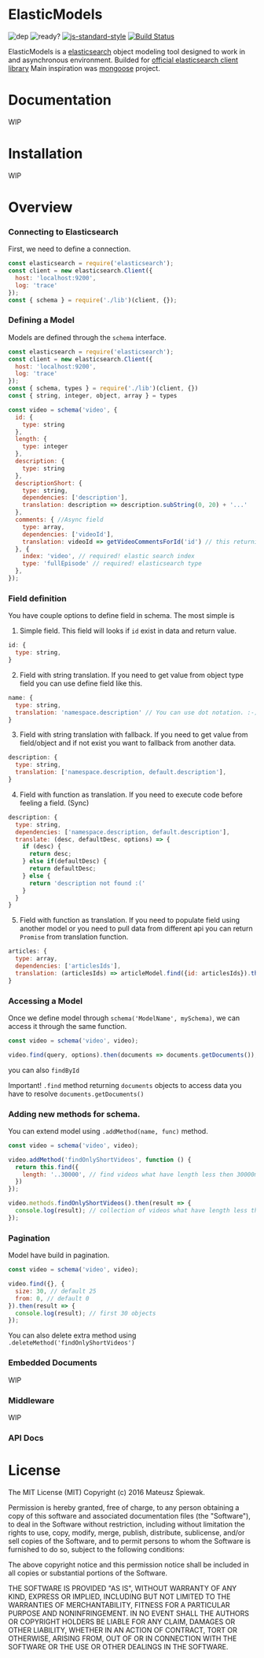 # ElasticModels
![dep](https://david-dm.org/singerxt/elasticmodels.svg)
![ready?](https://img.shields.io/badge/state-in%20progress-yellow.svg)
[![js-standard-style](https://img.shields.io/badge/code%20style-standard-brightgreen.svg)](http://standardjs.com)
[![Build Status](https://travis-ci.org/singerxt/ElasticModels.svg?branch=master)](https://travis-ci.org/singerxt/ElasticModels)


ElasticModels is a [elasticsearch](https://github.com/elastic/elasticsearch) object modeling tool designed to work in and asynchronous environment.
Builded for [official elasticsearch client library](https://github.com/elastic/elasticsearch-js)
Main inspiration was [mongoose](http://mongoosejs.com/) project.

# Documentation

WIP

# Installation

WIP

# Overview

### Connecting to Elasticsearch

First, we need to define a connection.

```javascript
const elasticsearch = require('elasticsearch');
const client = new elasticsearch.Client({
  host: 'localhost:9200',
  log: 'trace'
});
const { schema } = require('./lib')(client, {});
```

### Defining a Model

Models are defined through the `schema` interface.

```javascript
const elasticsearch = require('elasticsearch');
const client = new elasticsearch.Client({
  host: 'localhost:9200',
  log: 'trace'
});
const { schema, types } = require('./lib')(client, {})
const { string, integer, object, array } = types

const video = schema('video', {
  id: {
    type: string
  },
  length: {
    type: integer
  },
  description: {
    type: string
  },
  descriptionShort: {
    type: string,
    dependencies: ['description'],
    translation: description => description.subString(0, 20) + '...'
  },
  comments: { //Async field
    type: array,
    dependencies: ['videoId'],
    translation: videoId => getVideoCommentsForId('id') // this returning Promise
  }, {
    index: 'video', // required! elastic search index
    type: 'fullEpisode' // required! elasticsearch type
  },
});

```

### Field definition

You have couple options to define field in schema. The most simple is

1. Simple field. This field will looks if `id` exist in data and return value.
```javascript
id: {
  type: string,
}
```

2. Field with string translation. If you need to get value from object type field you can use define field like this.
```javascript
name: {
  type: string,
  translation: 'namespace.description' // You can use dot notation. :-)
}
```

3. Field with string translation with fallback. If you need to get value from field/object and if not exist you want to fallback from another data.
```javascript
description: {
  type: string,
  translation: ['namespace.description, default.description'],
}
```

4. Field with function as translation. If you need to execute code before feeling a field. (Sync)
```javascript
description: {
  type: string,
  dependencies: ['namespace.description, default.description'],
  translate: (desc, defaultDesc, options) => {
    if (desc) {
      return desc;
    } else if(defaultDesc) {
      return defaultDesc;
    } else {
      return 'description not found :('
    }
  }
}
```

5. Field with function as translation. If you need to populate field using another model or you need to pull data from different api
you can return `Promise` from translation function.

```javascript
articles: {
  type: array,
  dependencies: ['articlesIds'],
  translation: (articlesIds) => articleModel.find({id: articlesIds}).then(docs => docs.getDocuments)
}
```


### Accessing a Model

Once we define model through `schema('ModelName', mySchema)`, we can access it through the same function.

```javascript
const video = schema('video', video);

video.find(query, options).then(documents => documents.getDocuments());
```
you can also `findById`

Important! `.find` method returning `documents` objects to access data you have to resolve `documents.getDocuments()`

### Adding new methods for schema.

You can extend model using `.addMethod(name, func)` method.

```javascript
const video = schema('video', video);

video.addMethod('findOnlyShortVideos', function () {
  return this.find({
    length: '..30000', // find videos what have length less then 30000ms.
  })
});

video.methods.findOnlyShortVideos().then(result => {
  console.log(result); // collection of videos what have length less then 30000ms.
});
```

### Pagination

Model have build in pagination.

```javascript
const video = schema('video', video);

video.find({}, {
  size: 30, // default 25
  from: 0, // default 0
}).then(result => {
  console.log(result); // first 30 objects
});
```



You can also delete extra method using `.deleteMethod('findOnlyShortVideos')`

### Embedded Documents

WIP

### Middleware

WIP


### API Docs


# License

The MIT License (MIT)
Copyright (c) 2016 Mateusz Śpiewak.

Permission is hereby granted, free of charge, to any person obtaining a copy of this software and associated documentation files (the "Software"), to deal in the Software without restriction, including without limitation the rights to use, copy, modify, merge, publish, distribute, sublicense, and/or sell copies of the Software, and to permit persons to whom the Software is furnished to do so, subject to the following conditions:

The above copyright notice and this permission notice shall be included in all copies or substantial portions of the Software.

THE SOFTWARE IS PROVIDED "AS IS", WITHOUT WARRANTY OF ANY KIND, EXPRESS OR IMPLIED, INCLUDING BUT NOT LIMITED TO THE WARRANTIES OF MERCHANTABILITY, FITNESS FOR A PARTICULAR PURPOSE AND NONINFRINGEMENT. IN NO EVENT SHALL THE AUTHORS OR COPYRIGHT HOLDERS BE LIABLE FOR ANY CLAIM, DAMAGES OR OTHER LIABILITY, WHETHER IN AN ACTION OF CONTRACT, TORT OR OTHERWISE, ARISING FROM, OUT OF OR IN CONNECTION WITH THE SOFTWARE OR THE USE OR OTHER DEALINGS IN THE SOFTWARE.
